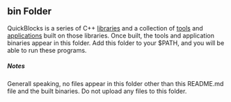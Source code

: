 ## bin Folder

QuickBlocks is a series of C++ [libraries](../src/libs) and a collection of [tools](../src/tools) and [applications](../src/apps) built on those libraries. Once built, the tools and application binaries appear in this folder. Add this folder to your $PATH, and you will be able to run these programs.

##### Notes

Generall speaking, no files appear in this folder other than this README.md file and the built binaries. Do not upload any files to this folder.
